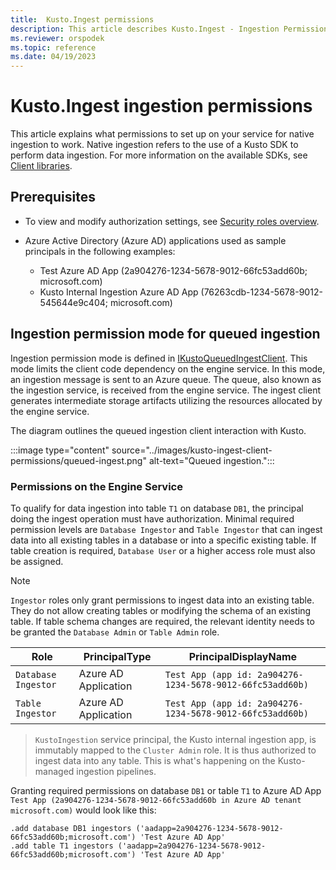 ```yaml
---
title:  Kusto.Ingest permissions
description: This article describes Kusto.Ingest - Ingestion Permissions in Azure Data Explorer.
ms.reviewer: orspodek
ms.topic: reference
ms.date: 04/19/2023
---
```

# Kusto.Ingest ingestion permissions

This article explains what permissions to set up on your service for native ingestion to work. Native ingestion refers to the use of a Kusto SDK to perform data ingestion. For more information on the available SDKs, see [Client libraries](../client-libraries.md).

## Prerequisites

* To view and modify authorization settings, see [Security roles overview](../../management/security-roles.md).

* Azure Active Directory (Azure AD) applications used as sample principals in the following examples:
    * Test Azure AD App (2a904276-1234-5678-9012-66fc53add60b; microsoft.com)
    * Kusto Internal Ingestion Azure AD App (76263cdb-1234-5678-9012-545644e9c404; microsoft.com)
 
## Ingestion permission mode for queued ingestion

Ingestion permission mode is defined in [IKustoQueuedIngestClient](kusto-ingest-client-reference.md#interface-ikustoqueuedingestclient). This mode limits the client code dependency on the engine service. In this mode, an ingestion message is sent to an Azure queue. The queue, also known as the ingestion service, is received from the engine service.  The ingest client generates intermediate storage artifacts utilizing the resources allocated by the engine service.

The diagram outlines the queued ingestion client interaction with Kusto.

:::image type="content" source="../images/kusto-ingest-client-permissions/queued-ingest.png" alt-text="Queued ingestion.":::

### Permissions on the Engine Service

To qualify for data ingestion into table `T1` on database `DB1`, the principal doing the ingest operation must have authorization.
Minimal required permission levels are `Database Ingestor` and `Table Ingestor` that can ingest data into all existing tables in a database or into a specific existing table.
If table creation is required, `Database User` or a higher access role must also be assigned.


> [!NOTE]
> `Ingestor` roles only grant permissions to ingest data into an existing table. They do not allow creating tables or modifying the schema of an existing table. If table schema changes are required, the relevant identity needs to be granted the `Database Admin` or `Table Admin` role.


|Role                 |PrincipalType        |PrincipalDisplayName
|---------------------|---------------------|------------
|`Database Ingestor`  |Azure AD Application |`Test App (app id: 2a904276-1234-5678-9012-66fc53add60b)`
|`Table Ingestor`     |Azure AD Application |`Test App (app id: 2a904276-1234-5678-9012-66fc53add60b)`

>`KustoIngestion` service principal, the Kusto internal ingestion app, is immutably mapped to the `Cluster Admin` role. It is thus authorized to ingest data into any table. This is what's happening on the Kusto-managed ingestion pipelines.

Granting required permissions on database `DB1` or table `T1` to Azure AD App `Test App (2a904276-1234-5678-9012-66fc53add60b in Azure AD tenant microsoft.com)` would look like this:

```kusto
.add database DB1 ingestors ('aadapp=2a904276-1234-5678-9012-66fc53add60b;microsoft.com') 'Test Azure AD App'
.add table T1 ingestors ('aadapp=2a904276-1234-5678-9012-66fc53add60b;microsoft.com') 'Test Azure AD App'
```
 

